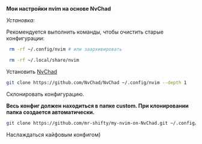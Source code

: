 
**Мои настройки nvim на основе NvChad**

*Установка:*

Рекомендуется выполнить команды, чтобы очистить старые конфигурации:

```bash
 rm -rf ~/.config/nvim # или заархивировать
 ``` 
 ```bash
  rm -rf ~/.local/share/nvim
  ```

Установить [NvChad](https://nvchad.com/docs/quickstart/install)

```bash
git clone https://github.com/NvChad/NvChad ~/.config/nvim --depth 1
```

Склонировать конфигурацию.

**Весь конфиг должен находиться в папке custom. При клонировании папка создается автоматически.**

```bash
git clone https://github.com/mr-shifty/my-nvim-on-NvChad.git ~/.config/nvim/lua/custom --depth 1
```

Наслаждаться кайфовым конфигом)
